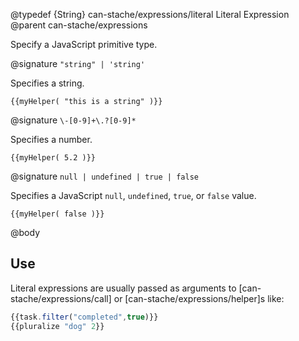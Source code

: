@typedef {String} can-stache/expressions/literal Literal Expression
@parent can-stache/expressions

Specify a JavaScript primitive type.

@signature `"string" | 'string'`

Specifies a string.

```
{{myHelper( "this is a string" )}}
```

@signature `\-[0-9]+\.?[0-9]*`

Specifies a number.

```
{{myHelper( 5.2 )}}
```

@signature `null | undefined | true | false`

Specifies a JavaScript `null`, `undefined`, `true`, or `false` value.

```
{{myHelper( false )}}
```

@body

## Use

Literal expressions are usually passed as arguments to [can-stache/expressions/call] or [can-stache/expressions/helper]s like:

```js
{{task.filter("completed",true)}}
{{pluralize "dog" 2}}
```
